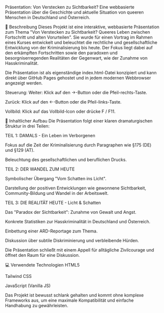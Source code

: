 Präsentation: Von Verstecken zu Sichtbarkeit?
Eine webbasierte Präsentation über die Geschichte und aktuelle Situation von queeren Menschen in Deutschland und Österreich.

📜 Beschreibung
Dieses Projekt ist eine interaktive, webbasierte Präsentation zum Thema "Von Verstecken zu Sichtbarkeit? Queeres Leben zwischen Fortschritt und alten Vorurteilen". Sie wurde für einen Vortrag im Rahmen eines Kurses entwickelt und beleuchtet die rechtliche und gesellschaftliche Entwicklung von der Kriminalisierung bis heute. Der Fokus liegt dabei auf den erkämpften Fortschritten sowie den paradoxen und besorgniserregenden Realitäten der Gegenwart, wie der Zunahme von Hasskriminalität.

Die Präsentation ist als eigenständige index.html-Datei konzipiert und kann direkt über GitHub Pages gehostet und in jedem modernen Webbrowser angezeigt werden.

Steuerung:
Weiter: Klick auf den →-Button oder die Pfeil-rechts-Taste.

Zurück: Klick auf den ←-Button oder die Pfeil-links-Taste.

Vollbild: Klick auf das Vollbild-Icon oder drücke F / F11.

📑 Inhaltlicher Aufbau
Die Präsentation folgt einer klaren dramaturgischen Struktur in drei Teilen:

TEIL 1: DAMALS - Ein Leben im Verborgenen

Fokus auf die Zeit der Kriminalisierung durch Paragraphen wie §175 (DE) und §129 (AT).

Beleuchtung des gesellschaftlichen und beruflichen Drucks.

TEIL 2: DER WANDEL ZUM HEUTE

Symbolischer Übergang "Vom Schatten ins Licht".

Darstellung der positiven Entwicklungen wie gewonnene Sichtbarkeit, Community-Bildung und Wandel in der Arbeitswelt.

TEIL 3: DIE REALITÄT HEUTE - Licht & Schatten

Das "Paradox der Sichtbarkeit": Zunahme von Gewalt und Angst.

Konkrete Statistiken zur Hasskriminalität in Deutschland und Österreich.

Einbettung einer ARD-Reportage zum Thema.

Diskussion über subtile Diskriminierung und verbleibende Hürden.

Die Präsentation schließt mit einem Appell für alltägliche Zivilcourage und öffnet den Raum für eine Diskussion.

💻 Verwendete Technologien
HTML5

Tailwind CSS

JavaScript (Vanilla JS)

Das Projekt ist bewusst schlank gehalten und kommt ohne komplexe Frameworks aus, um eine maximale Kompatibilität und einfache Handhabung zu gewährleisten.
